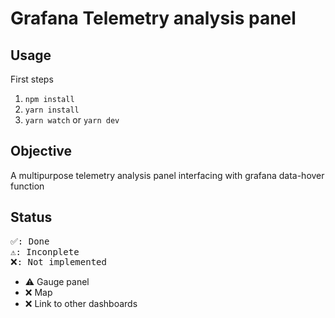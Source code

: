 # Grafana Telemetry analysis panel

## Usage

First steps

1. `npm install`
1. `yarn install`
1. `yarn watch` or `yarn dev`


## Objective

A multipurpose telemetry analysis panel interfacing with grafana data-hover function

## Status

<pre>
✅: Done
⚠️: Inconplete
❌: Not implemented
</pre>

- ⚠️ Gauge panel
- ❌ Map
- ❌ Link to other dashboards